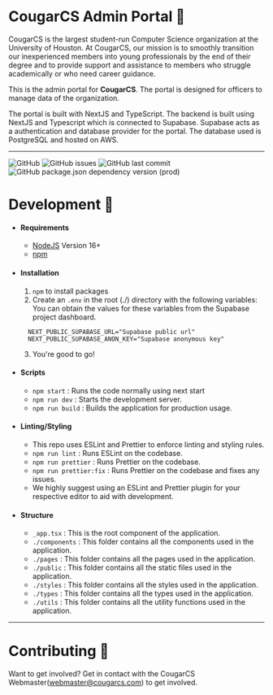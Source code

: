 # CougarCS Admin Portal 💼

CougarCS is the largest student-run Computer Science organization at the University of Houston.
At CougarCS, our mission is to smoothly transition our inexperienced members into young professionals by the end of their degree and to provide support and assistance to members who struggle academically or who need career guidance.

This is the admin portal for **CougarCS**. The portal is designed for officers to manage data of the organization.

The portal is built with NextJS and TypeScript.
The backend is built using NextJS and Typescript which is connected to Supabase. Supabase acts as a authentication and database provider for the portal. The database used is PostgreSQL and hosted on AWS.

<hr/>

![GitHub](https://img.shields.io/github/license/CougarCS/CougarCS-AdminPortal?style=flat-square)
![GitHub issues](https://img.shields.io/github/issues/CougarCS/CougarCS-AdminPortal?style=flat-square)
![GitHub last commit](https://img.shields.io/github/last-commit/CougarCS/CougarCS-AdminPortal?style=flat-square)
![GitHub package.json dependency version (prod)](https://img.shields.io/github/package-json/dependency-version/CougarCS/CougarCS-AdminPortal/next?style=flat-square)

# Development 🔨

- #### Requirements

  - [NodeJS](https://nodejs.org/en/) Version 16+
  - [npm](https://www.npmjs.com/)

- #### Installation
  1. `npm` to install packages
  2. Create an `.env` in the root (./) directory with the following variables:
     You can obtain the values for these variables from the Supabase project dashboard.
  ```
    NEXT_PUBLIC_SUPABASE_URL="Supabase public url"
    NEXT_PUBLIC_SUPABASE_ANON_KEY="Supabase anonymous key"
  ```
  3. You're good to go!
- #### Scripts
  - `npm start` : Runs the code normally using next start
  - `npm run dev` : Starts the development server.
  - `npm run build` : Builds the application for production usage.
- #### Linting/Styling
  - This repo uses ESLint and Prettier to enforce linting and styling rules.
  - `npm run lint` : Runs ESLint on the codebase.
  - `npm run prettier` : Runs Prettier on the codebase.
  - `npm run prettier:fix` : Runs Prettier on the codebase and fixes any issues.
  - We highly suggest using an ESLint and Prettier plugin for your respective editor to aid with development.
- #### Structure
  - `_app.tsx` : This is the root component of the application.
  - `./components` : This folder contains all the components used in the application.
  - `./pages` : This folder contains all the pages used in the application.
  - `./public` : This folder contains all the static files used in the application.
  - `./styles` : This folder contains all the styles used in the application.
  - `./types` : This folder contains all the types used in the application.
  - `./utils` : This folder contains all the utility functions used in the application.

<hr/>

# Contributing 🤝

Want to get involved?
Get in contact with the CougarCS Webmaster(webmaster@cougarcs.com) to get involved.
